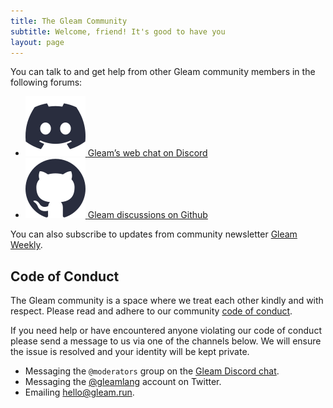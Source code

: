 ```yaml
---
title: The Gleam Community
subtitle: Welcome, friend! It's good to have you
layout: page
---
```


You can talk to and get help from other Gleam community members in the
following forums:

<ul class="community-socials">
    <li>
        <a target="_blank" href="https://discord.gg/Fm8Pwmy">
            <span class="community-socials__logo">
                <img src="/images/community/discord.svg" alt="Discord Icon" />
            </span>
            <span>Gleam’s web chat on Discord</span>
        </a>
    </li>
    <li>
        <a target="_blank" href="https://github.com/gleam-lang/gleam/discussions">
            <span class="community-socials__logo">
                <img src="/images/community/github.svg" alt="GitHub Icon" />
            </span>
            <span>Gleam discussions on Github</span>
        </a>
    </li>
</ul>

You can also subscribe to updates from community newsletter [Gleam Weekly](https://gleamweekly.com/).

## Code of Conduct

The Gleam community is a space where we treat each other kindly and with
respect. Please read and adhere to our community [code of conduct][1].

If you need help or have encountered anyone violating our code of conduct
please send a message to us via one of the channels below. We will ensure the
issue is resolved and your identity will be kept private.

- Messaging the `@moderators` group on the [Gleam Discord chat][2].
- Messaging the [@gleamlang][3] account on Twitter.
- Emailing [hello@gleam.run](mailto:hello@gleam.run).

[1]: https://github.com/gleam-lang/gleam/blob/main/CODE_OF_CONDUCT.md
[2]: https://discord.gg/Fm8Pwmy
[3]: https://twitter.com/gleamlang
